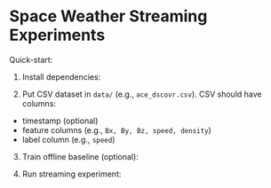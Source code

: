 # Space Weather Streaming Experiments

Quick-start:

1. Install dependencies:

2. Put  CSV dataset in `data/` (e.g., `ace_dscovr.csv`). CSV should have columns:
- timestamp (optional)
- feature columns (e.g., `Bx, By, Bz, speed, density`)
- label column (e.g., `speed`)

3. Train offline baseline (optional):

4. Run streaming experiment:

